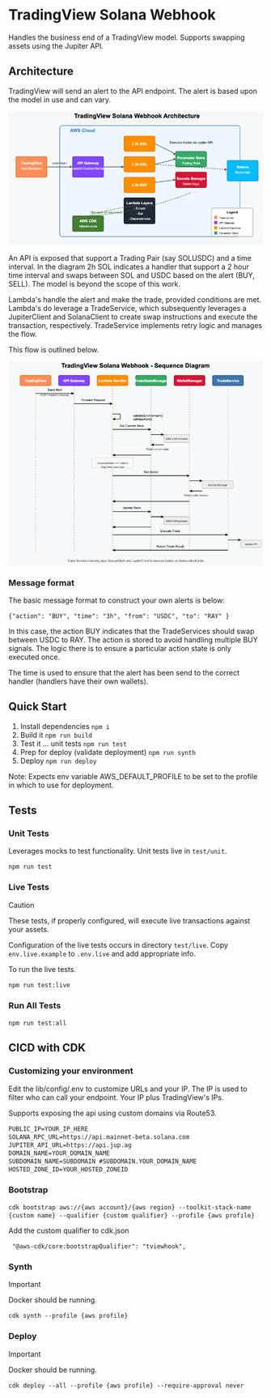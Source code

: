 # TradingView Solana Webhook

Handles the business end of a TradingView model. Supports swapping assets using the Jupiter API.

## Architecture

TradingView will send an alert to the API endpoint. The alert is based upon the model in use and can vary.

![Architecture Diagram](content/architecture.png)

An API is exposed that support a Trading Pair (say SOLUSDC) and a time interval. In the diagram 2h SOL indicates a handler that support a 2 hour time interval and swaps between SOL and USDC based on the alert (BUY, SELL). The model is beyond the scope of this work.

Lambda's handle the alert and make the trade, provided conditions are met. Lambda's do leverage a TradeService, which subsequently leverages a JupiterClient and SolanaClient to create swap instructions and execute the transaction, respectively. TradeService implements retry logic and manages the flow.

This flow is outlined below.

![General Flow](content/flow.png)

### Message format

The basic message format to construct your own alerts is below:

```
{"action": "BUY", "time": "3h", "from": "USDC", "to": "RAY" }
```

In this case, the action BUY indicates that the TradeServices should swap between USDC to RAY. The action is stored to avoid handling multiple BUY signals. The logic there is to ensure a particular action state is only executed once.

The time is used to ensure that the alert has been send to the correct handler (handlers have their own wallets).

## Quick Start

1. Install dependencies `npm i`
2. Build it `npm run build`
3. Test it ... unit tests `npm run test`
4. Prep for deploy (validate deployment) `npm run synth`
5. Deploy `npm run deploy`

Note: Expects env variable AWS_DEFAULT_PROFILE to be set to the profile in which to use for deployment.

## Tests

### Unit Tests

Leverages mocks to test functionality. Unit tests live in `test/unit`.

```
npm run test
```

### Live Tests

> [!CAUTION]
> These tests, if properly configured, will execute live transactions against your assets.

Configuration of the live tests occurs in directory `test/live`. Copy `env.live.example` to `.env.live` and add appropriate info.

To run the live tests.

```
npm run test:live
```

### Run All Tests

```
npm run test:all
```

## CICD with CDK

### Customizing your environment

Edit the lib/config/.env to customize URLs and your IP. The IP is used to filter who can call your endpoint. Your IP plus TradingView's IPs.

Supports exposing the api using custom domains via Route53.

```
PUBLIC_IP=YOUR_IP_HERE
SOLANA_RPC_URL=https://api.mainnet-beta.solana.com
JUPITER_API_URL=https://api.jup.ag
DOMAIN_NAME=YOUR_DOMAIN_NAME
SUBDOMAIN_NAME=SUBDOMAIN #SUBDOMAIN.YOUR_DOMAIN_NAME
HOSTED_ZONE_ID=YOUR_HOSTED_ZONEID
```

### Bootstrap

```
cdk bootstrap aws://{aws account}/{aws region} --toolkit-stack-name {custom name} --qualifier {custom qualifier} --profile {aws profile}
```

Add the custom qualifier to cdk.json

```
 "@aws-cdk/core:bootstrapQualifier": "tviewhook",
```

### Synth

> [!IMPORTANT]
> Docker should be running.

```
cdk synth --profile {aws profile}
```

### Deploy

> [!IMPORTANT]
> Docker should be running.

```
cdk deploy --all --profile {aws profile} --require-approval never
```
